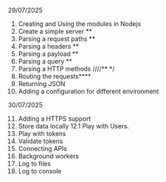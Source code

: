 29/07/2025

1. Creating and Using the modules in Nodejs
2. Create a simple server \*\*
3. Parsing a request paths \*\*
4. Parsing a headers \*\*
5. Parsing a payload \*\*
6. Parsing a query \*\*
7. Parsing a HTTP methods ////\*\* \*/
8. Routing the requests\*\*\*\*
9. Returning JSON
10. Adding a configuration for different environment

30/07/2025

11. Adding a HTTPS support
12. Store data locally
    12.1 Play with Users.
13. Play with tokens
14. Validate tokens
15. Connecting APIs
16. Background workers
17. Log to files
18. Log to console
